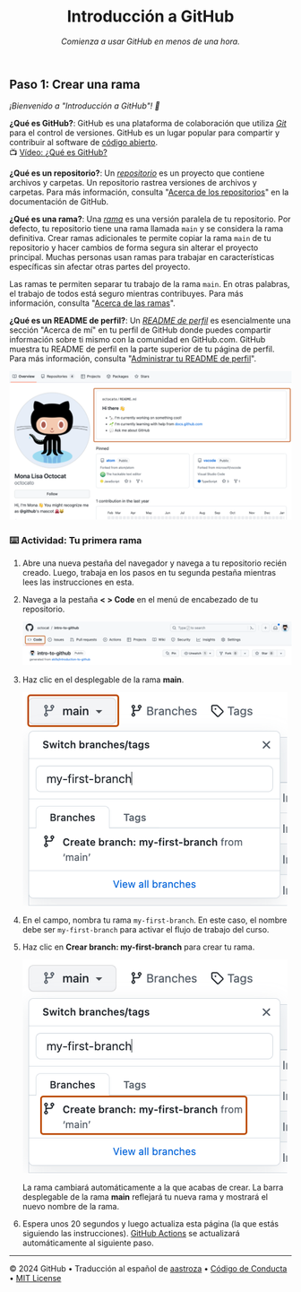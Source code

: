 <header>

<!--
  <<< Author notes: Course header >>>
  Include a 1280×640 image, course title in sentence case, and a concise description in emphasis.
  In your repository settings: enable template repository, add your 1280×640 social image, auto delete head branches.
  Add your open source license, GitHub uses MIT license.
-->

# Introducción a GitHub

_Comienza a usar GitHub en menos de una hora._

</header>

<!--
  <<< Author notes: Step 1 >>>
  Choose 3-5 steps for your course.
  The first step is always the hardest, so pick something easy!
  Link to docs.github.com for further explanations.
  Encourage users to open new tabs for steps!
-->

## Paso 1: Crear una rama

_¡Bienvenido a "Introducción a GitHub"! :wave:_

**¿Qué es GitHub?**: GitHub es una plataforma de colaboración que utiliza _[Git](https://docs.github.com/es/get-started/quickstart/github-glossary#git)_ para el control de versiones. GitHub es un lugar popular para compartir y contribuir al software de [código abierto](https://docs.github.com/es/get-started/quickstart/github-glossary#open-source).
<br>:tv: [Vídeo: ¿Qué es GitHub?](https://www.youtube.com/watch?v=pBy1zgt0XPc)

**¿Qué es un repositorio?**: Un _[repositorio](https://docs.github.com/es/get-started/quickstart/github-glossary#repository)_ es un proyecto que contiene archivos y carpetas. Un repositorio rastrea versiones de archivos y carpetas. Para más información, consulta "[Acerca de los repositorios](https://docs.github.com/es/repositories/creating-and-managing-repositories/about-repositories)" en la documentación de GitHub.

**¿Qué es una rama?**: Una _[rama](https://docs.github.com/es/get-started/quickstart/github-glossary#branch)_ es una versión paralela de tu repositorio. Por defecto, tu repositorio tiene una rama llamada `main` y se considera la rama definitiva. Crear ramas adicionales te permite copiar la rama `main` de tu repositorio y hacer cambios de forma segura sin alterar el proyecto principal. Muchas personas usan ramas para trabajar en características específicas sin afectar otras partes del proyecto.

Las ramas te permiten separar tu trabajo de la rama `main`. En otras palabras, el trabajo de todos está seguro mientras contribuyes. Para más información, consulta "[Acerca de las ramas](https://docs.github.com/es/pull-requests/collaborating-with-pull-requests/proposing-changes-to-your-work-with-pull-requests/about-branches)".

**¿Qué es un README de perfil?**: Un _[README de perfil](https://docs.github.com/account-and-profile/setting-up-and-managing-your-github-profile/customizing-your-profile/managing-your-profile-readme)_ es esencialmente una sección "Acerca de mí" en tu perfil de GitHub donde puedes compartir información sobre ti mismo con la comunidad en GitHub.com. GitHub muestra tu README de perfil en la parte superior de tu página de perfil. Para más información, consulta "[Administrar tu README de perfil](https://docs.github.com/es/account-and-profile/setting-up-and-managing-your-github-profile/customizing-your-profile/managing-your-profile-readme)".

![ejemplo-readme-perfil](/images/profile-readme-example.png)

### :keyboard: Actividad: Tu primera rama

1. Abre una nueva pestaña del navegador y navega a tu repositorio recién creado. Luego, trabaja en los pasos en tu segunda pestaña mientras lees las instrucciones en esta.
2. Navega a la pestaña **< > Code** en el menú de encabezado de tu repositorio.

   ![pestaña-codigo](/images/code-tab.png)

3. Haz clic en el desplegable de la rama **main**.

   ![desplegable-rama-main](/images/main-branch-dropdown.png)

4. En el campo, nombra tu rama `my-first-branch`. En este caso, el nombre debe ser `my-first-branch` para activar el flujo de trabajo del curso.

5. Haz clic en **Crear branch: my-first-branch** para crear tu rama.

   ![boton-crear-rama](/images/create-branch-button.png)

   La rama cambiará automáticamente a la que acabas de crear.
   La barra desplegable de la rama **main** reflejará tu nueva rama y mostrará el nuevo nombre de la rama.

6. Espera unos 20 segundos y luego actualiza esta página (la que estás siguiendo las instrucciones). [GitHub Actions](https://docs.github.com/es/actions) se actualizará automáticamente al siguiente paso.

<footer>

<!--
  <<< Author notes: Footer >>>
  Add a link to get support, GitHub status page, code of conduct, license link.
-->

---

&copy; 2024 GitHub &bull; Traducción al español de [aastroza](https://github.com/aastroza) &bull; [Código de Conducta](https://www.contributor-covenant.org/version/2/1/code_of_conduct/code_of_conduct.md) &bull; [MIT License](https://gh.io/mit)

</footer>
